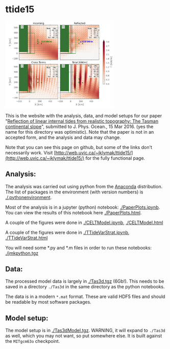 # ttide15

<img src="./doc/ShelfResponseMode1.png" width=340px>

This is the website with the analysis, data, and model setups for our paper "[Reflection of linear internal tides from realistic topography: The Tasman continental slope](./ttide15.pdf)", submitted to J. Phys. Ocean., 15 Mar 2016. (yes the name for this directory was optimistic). Note that the paper is not in an accepted form, and the analysis and data may change.

Note that you can see this page on github, but some of the links don't necessarily work.  Visit [http://web.uvic.ca/~jklymak/ttide15/](http://web.uvic.ca/~jklymak/ttide15/) for the fully functional page.

## Analysis:

The analysis was carried out using python from the [Anaconda](https://www.continuum.io/downloads) distribution.  The list of packages in the environment (with version numbers) is [./.pythonenvironment](./.pythonenvironment).

Most of the analysis is in a jupyter (python) notebook: [./PaperPlots.ipynb](./PaperPlots.ipynb).  You can view the results of this notebook here [./PaperPlots.html](./PaperPlots.html).

A couple of the figures were done in [./CELTModel.ipynb](./CELTModel.ipynb), [./CELTModel.html](./CELTModel.html)

A couple of the figures were done in [./TTideVarStrat.ipynb]([./TTideVarStrat.ipynb), [./TTideVarStrat.html](./TTideVarStrat.html)

You will need some *.py and *.m files in order to run these notebooks:  [./jmkpython.tgz](./jmkpython.tgz)
  
## Data:

The processed model data is largely in [./Tas3d.tgz](./Tas3d.tgz) (6Gb!).  This needs to be saved in a directory `./Tas3d` in the same directory as the python notebooks.

The data is in a modern `*.mat` format.  These are valid HDF5 files and should be readable by most software packages.  

## Model setup:

The model setup is in [./Tas3dModel.tgz](./Tas3dModel.tgz).  WARNING, it will expand to `./Tas3d` as well, which you may not want, so put somewhere else.  It is built against the `MITgcm63o` checkpoint.  




